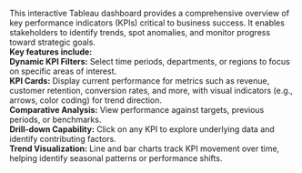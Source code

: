 This interactive Tableau dashboard provides a comprehensive overview of key performance indicators (KPIs) critical to business success. It enables stakeholders to identify trends, spot anomalies, and monitor progress toward strategic goals.<br> <b> Key features include:</b><br><b> Dynamic KPI Filters:</b> Select time periods, departments, or regions to focus on specific areas of interest.
<br> <b>
KPI Cards:</b> Display current performance for metrics such as revenue, customer retention, conversion rates, and more, with visual indicators (e.g., arrows, color coding) for trend direction.
<br><b>
Comparative Analysis:</b> View performance against targets, previous periods, or benchmarks.
<br><b>
Drill-down Capability:</b> Click on any KPI to explore underlying data and identify contributing factors.
<br><b>
Trend Visualization:</b> Line and bar charts track KPI movement over time, helping identify seasonal patterns or performance shifts.

